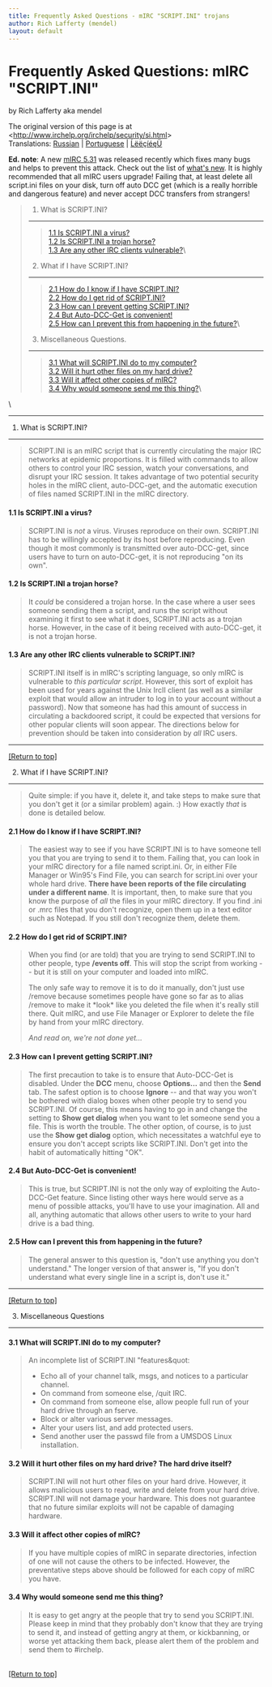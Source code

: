```yaml
---
title: Frequently Asked Questions - mIRC "SCRIPT.INI" trojans
author: Rich Lafferty (mendel)
layout: default
---
```


Frequently Asked Questions: mIRC "SCRIPT.INI"
=============================================

by Rich Lafferty aka mendel

The original version of this page is at
&lt;<http://www.irchelp.org/irchelp/security/si.html>&gt;\
Translations: [Russian](http://www.irc.portal.ru/script_ini.html) |
[Portuguese](http://www.sodre.net/ernst/script-ini.htm) |
[ĹëëçíéęÜ](http://w4u.eexi.gr/~shadow/irc/script-ini.html)

**Ed. note**: A new [mIRC 5.31](/irchelp/mirc/) was released recently
which fixes many bugs and helps to prevent this attack. Check out the
list of [what's new](/irchelp/mirc/whatnew.txt). It is highly
recommended that all mIRC users upgrade! Failing that, at least delete
all script.ini files on your disk, turn off auto DCC get (which is a
really horrible and dangerous feature) and never accept DCC transfers
from strangers!

> [](#1)
>
> 1. What is SCRIPT.INI?
> ----------------------
>
> > [1.1 Is SCRIPT.INI a virus?](#1.1)\
> > [1.2 Is SCRIPT.INI a trojan horse?](#1.2)\
> > [1.3 Are any other IRC clients vulnerable?](#1.3)\
>
> [](#2)
>
> 2. What if I have SCRIPT.INI?
> -----------------------------
>
> > [2.1 How do I know if I have SCRIPT.INI?](#2.1)\
> > [2.2 How do I get rid of SCRIPT.INI?](#2.2)\
> > [2.3 How can I prevent getting SCRIPT.INI?](#2.3)\
> > [2.4 But Auto-DCC-Get is convenient!](#2.4)\
> > [2.5 How can I prevent this from happening in the future?](#2.5)\
>
> [](#3)
>
> 3. Miscellaneous Questions.
> ---------------------------
>
> > [3.1 What will SCRIPT.INI do to my computer?](#3.1)\
> > [3.2 Will it hurt other files on my hard drive?](#3.2)\
> > [3.3 Will it affect other copies of mIRC?](#3.3)\
> > [3.4 Why would someone send me this thing?](#3.4)\

\

------------------------------------------------------------------------

[]()

1. What is SCRIPT.INI?
----------------------

> SCRIPT.INI is an mIRC script that is currently circulating the major
> IRC networks at epidemic proportions. It is filled with commands to
> allow others to control your IRC session, watch your conversations,
> and disrupt your IRC session.
> It takes advantage of two potential security holes in the mIRC client,
> auto-DCC-get, and the automatic execution of files named SCRIPT.INI in
> the mIRC directory.

[]()

#### 1.1 Is SCRIPT.INI a virus?

> SCRIPT.INI is *not* a virus. Viruses reproduce on their own.
> SCRIPT.INI has to be willingly accepted by its host before
> reproducing. Even though it most commonly is transmitted over
> auto-DCC-get, since users have to turn on auto-DCC-get, it is not
> reproducing "on its own".

[]()

#### 1.2 Is SCRIPT.INI a trojan horse?

> It *could* be considered a trojan horse. In the case where a user sees
> someone sending them a script, and runs the script without examining
> it first to see what it does, SCRIPT.INI acts as a trojan horse.
> However, in the case of it being received with auto-DCC-get, it is not
> a trojan horse.

[]()

#### 1.3 Are any other IRC clients vulnerable to SCRIPT.INI?

> SCRIPT.INI itself is in mIRC's scripting language, so only mIRC is
> vulnerable to *this particular script*. However, this sort of exploit
> has been used for years against the Unix IrcII client (as well as a
> similar exploit that would allow an intruder to log in to your account
> without a password). Now that someone has had this amount of success
> in circulating a backdoored script, it could be expected that versions
> for other popular clients will soon appear. The directions below for
> prevention should be taken into consideration by *all* IRC users.

------------------------------------------------------------------------

[\[Return to top\]](#top)\
[]()

2. What if I have SCRIPT.INI?
-----------------------------

> Quite simple: if you have it, delete it, and take steps to make sure
> that you don't get it (or a similar problem) again. :) How exactly
> *that* is done is detailed below.

[]()

#### 2.1 How do I know if I have SCRIPT.INI?

> The easiest way to see if you have SCRIPT.INI is to have someone tell
> you that you are trying to send it to them. Failing that, you can look
> in your mIRC directory for a file named script.ini. Or, in either File
> Manager or Win95's Find File, you can search for script.ini over your
> whole hard drive.
> **There have been reports of the file circulating under a different
> name**. It is important, then, to make sure that you know the purpose
> of *all* the files in your mIRC directory. If you find .ini or .mrc
> files that you don't recognize, open them up in a text editor such as
> Notepad. If you still don't recognize them, delete them.

[]()

#### 2.2 How do I get rid of SCRIPT.INI?

> When you find (or are told) that you are trying to send SCRIPT.INI to
> other people, type **/events off**. This will stop the script from
> working -- but it is still on your computer and loaded into mIRC.
>
> The only safe way to remove it is to do it manually, don't just use
> /remove because sometimes people have gone so far as to alias /remove
> to make it \*look\* like you deleted the file when it's really still
> there. Quit mIRC, and use File Manager or Explorer to delete the file
> by hand from your mIRC directory.
>
> *And read on, we're not done yet...*

[]()

#### 2.3 How can I prevent getting SCRIPT.INI?

> The first precaution to take is to ensure that Auto-DCC-Get is
> disabled. Under the **DCC** menu, choose **Options...** and then the
> **Send** tab. The safest option is to choose **Ignore** -- and that
> way you won't be bothered with dialog boxes when other people try to
> send you SCRIPT.INI. Of course, this means having to go in and change
> the setting to **Show get dialog** when you want to let someone send
> you a file. This is worth the trouble.
> The other option, of course, is to just use the **Show get dialog**
> option, which necessitates a watchful eye to ensure you don't accept
> scripts like SCRIPT.INI. Don't get into the habit of automatically
> hitting "OK".

[]()

#### 2.4 But Auto-DCC-Get is convenient!

> This is true, but SCRIPT.INI is not the only way of exploiting the
> Auto-DCC-Get feature. Since listing other ways here would serve as a
> menu of possible attacks, you'll have to use your imagination. All and
> all, anything automatic that allows other users to write to your hard
> drive is a bad thing.

[]()

#### 2.5 How can I prevent this from happening in the future?

> The general answer to this question is, "don't use anything you don't
> understand." The longer version of that answer is, "If you don't
> understand what every single line in a script is, don't use it."

------------------------------------------------------------------------

[\[Return to top\]](#top)\
[]()

3. Miscellaneous Questions
--------------------------

[]()

#### 3.1 What will SCRIPT.INI do to my computer?

> An incomplete list of SCRIPT.INI "features&quot:
>
> -   Echo all of your channel talk, msgs, and notices to a
>     particular channel.
> -   On command from someone else, /quit IRC.
> -   On command from someone else, allow people full run of your hard
>     drive through an fserve.
> -   Block or alter various server messages.
> -   Alter your users list, and add protected users.
> -   Send another user the passwd file from a UMSDOS
>     Linux installation.

[]()

#### 3.2 Will it hurt other files on my hard drive? The hard drive itself?

> SCRIPT.INI will not hurt other files on your hard drive. However, it
> allows malicious users to read, write and delete from your hard drive.
> SCRIPT.INI will not damage your hardware. This does not guarantee that
> no future similar exploits will not be capable of damaging hardware.

[]()

#### 3.3 Will it affect other copies of mIRC?

> If you have multiple copies of mIRC in separate directories, infection
> of one will not cause the others to be infected. However, the
> preventative steps above should be followed for each copy of mIRC you
> have.

[]()

#### 3.4 Why would someone send me this thing?

> It is easy to get angry at the people that try to send you SCRIPT.INI.
> Please keep in mind that they probably don't know that they are trying
> to send it, and instead of getting angry at them, or kickbanning, or
> worse yet attacking them back, please alert them of the problem and
> send them to \#irchelp.

\
[\[Return to top\]](#top)
